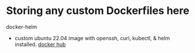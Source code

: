 # Storing any custom Dockerfiles here
docker-helm
- custom ubuntu 22.04 image with openssh, curl, kubectl, & helm installed.
[docker hub](https://hub.docker.com/repository/docker/thephuck/docker-helm/general)

